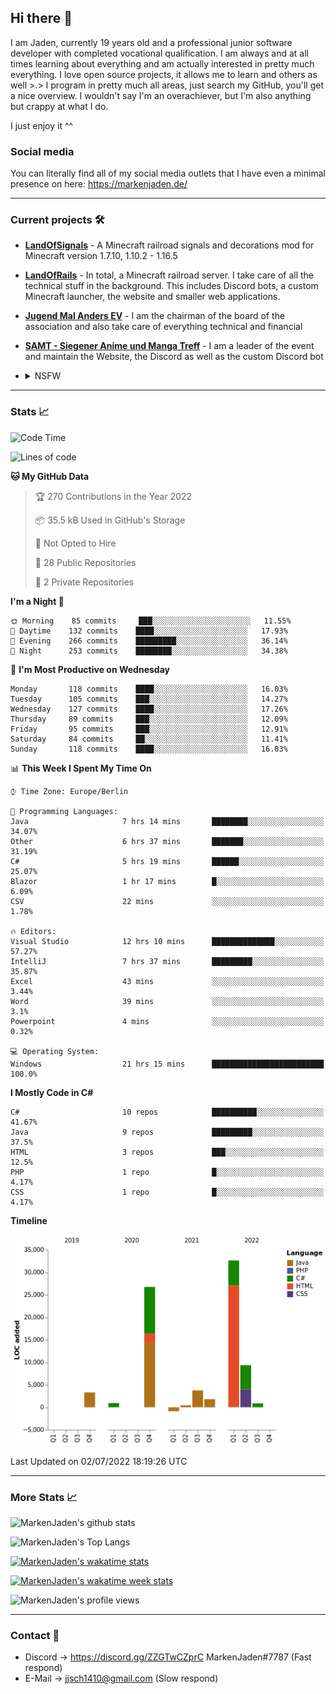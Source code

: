 ## Hi there 👋
I am Jaden, currently 19 years old and a professional junior software developer with completed vocational qualification. I am always and at all times learning about everything and am actually interested in pretty much everything. I love open source projects, it allows me to learn and others as well >.>
I program in pretty much all areas, just search my GitHub, you'll get a nice overview.
I wouldn't say I'm an overachiever, but I'm also anything but crappy at what I do.

I just enjoy it ^^

### Social media

You can literally find all of my social media outlets that I have even a minimal presence on here: https://markenjaden.de/

---

### Current projects 🛠

* [**LandOfSignals**](https://github.com/LandOfRails/LandOfSignals) - A Minecraft railroad signals and decorations mod for Minecraft version 1.7.10, 1.10.2 - 1.16.5
* [**LandOfRails**](https://github.com/LandOfRails) - In total, a Minecraft railroad server. I take care of all the technical stuff in the background. This includes Discord bots, a custom Minecraft launcher, the website and smaller web applications.
* [**Jugend Mal Anders EV**](https://jugendmalanders.de/) - I am the chairman of the board of the association and also take care of everything technical and financial
* [**SAMT - Siegener Anime und Manga Treff**](https://github.com/Siegener-Anime-und-Manga-Treff-SAMT) - I am a leader of the event and maintain the Website, the Discord as well as the custom Discord bot
* <details> 
  <summary>NSFW</summary>
  
  [**Nekos**](https://github.com/MarkenJaden/Nekos) - Website providing you with random lewd neko pics
  
</details>

---

### Stats 📈

<!--START_SECTION:waka-->
![Code Time](http://img.shields.io/badge/Code%20Time-838%20hrs%2031%20mins-blue)

![Lines of code](https://img.shields.io/badge/From%20Hello%20World%20I%27ve%20Written-79%20Thousand%20lines%20of%20code-blue)

**🐱 My GitHub Data** 

> 🏆 270 Contributions in the Year 2022
 > 
> 📦 35.5 kB Used in GitHub's Storage 
 > 
> 🚫 Not Opted to Hire
 > 
> 📜 28 Public Repositories 
 > 
> 🔑 2 Private Repositories  
 > 
**I'm a Night 🦉** 

```text
🌞 Morning    85 commits     ███░░░░░░░░░░░░░░░░░░░░░░   11.55% 
🌆 Daytime    132 commits    ████░░░░░░░░░░░░░░░░░░░░░   17.93% 
🌃 Evening    266 commits    █████████░░░░░░░░░░░░░░░░   36.14% 
🌙 Night      253 commits    ████████░░░░░░░░░░░░░░░░░   34.38%

```
📅 **I'm Most Productive on Wednesday** 

```text
Monday       118 commits    ████░░░░░░░░░░░░░░░░░░░░░   16.03% 
Tuesday      105 commits    ███░░░░░░░░░░░░░░░░░░░░░░   14.27% 
Wednesday    127 commits    ████░░░░░░░░░░░░░░░░░░░░░   17.26% 
Thursday     89 commits     ███░░░░░░░░░░░░░░░░░░░░░░   12.09% 
Friday       95 commits     ███░░░░░░░░░░░░░░░░░░░░░░   12.91% 
Saturday     84 commits     ██░░░░░░░░░░░░░░░░░░░░░░░   11.41% 
Sunday       118 commits    ████░░░░░░░░░░░░░░░░░░░░░   16.03%

```


📊 **This Week I Spent My Time On** 

```text
⌚︎ Time Zone: Europe/Berlin

💬 Programming Languages: 
Java                     7 hrs 14 mins       ████████░░░░░░░░░░░░░░░░░   34.07% 
Other                    6 hrs 37 mins       ███████░░░░░░░░░░░░░░░░░░   31.19% 
C#                       5 hrs 19 mins       ██████░░░░░░░░░░░░░░░░░░░   25.07% 
Blazor                   1 hr 17 mins        █░░░░░░░░░░░░░░░░░░░░░░░░   6.09% 
CSV                      22 mins             ░░░░░░░░░░░░░░░░░░░░░░░░░   1.78%

🔥 Editors: 
Visual Studio            12 hrs 10 mins      ██████████████░░░░░░░░░░░   57.27% 
IntelliJ                 7 hrs 37 mins       █████████░░░░░░░░░░░░░░░░   35.87% 
Excel                    43 mins             ░░░░░░░░░░░░░░░░░░░░░░░░░   3.44% 
Word                     39 mins             ░░░░░░░░░░░░░░░░░░░░░░░░░   3.1% 
Powerpoint               4 mins              ░░░░░░░░░░░░░░░░░░░░░░░░░   0.32%

💻 Operating System: 
Windows                  21 hrs 15 mins      █████████████████████████   100.0%

```

**I Mostly Code in C#** 

```text
C#                       10 repos            ██████████░░░░░░░░░░░░░░░   41.67% 
Java                     9 repos             █████████░░░░░░░░░░░░░░░░   37.5% 
HTML                     3 repos             ███░░░░░░░░░░░░░░░░░░░░░░   12.5% 
PHP                      1 repo              █░░░░░░░░░░░░░░░░░░░░░░░░   4.17% 
CSS                      1 repo              █░░░░░░░░░░░░░░░░░░░░░░░░   4.17%

```


**Timeline**

![Chart not found](https://raw.githubusercontent.com/MarkenJaden/MarkenJaden/main/charts/bar_graph.png) 


 Last Updated on 02/07/2022 18:19:26 UTC
<!--END_SECTION:waka-->

---

### More Stats 📈

![MarkenJaden's github stats](https://github-readme-stats.vercel.app/api?username=MarkenJaden&count_private=true&show_icons=true&theme=radical)

![MarkenJaden's Top Langs](https://github-readme-stats.vercel.app/api/top-langs/?username=MarkenJaden&theme=radical)

[![MarkenJaden's wakatime stats](https://github-readme-stats.vercel.app/api/wakatime?username=MarkenJaden&theme=radical)](https://wakatime.com/@17f322c9-222a-48b4-9e15-983c41f7aed4)

[![MarkenJaden's wakatime week stats](https://wakatime.com/badge/user/17f322c9-222a-48b4-9e15-983c41f7aed4.svg)](https://wakatime.com/@17f322c9-222a-48b4-9e15-983c41f7aed4)

<!--[![MarkenJaden's Codewars stats](https://www.codewars.com/users/MarkenJaden/badges/large)](https://www.codewars.com/users/MarkenJaden)-->

![MarkenJaden's profile views](https://komarev.com/ghpvc/?username=MarkenJaden)

---

### Contact 💌

* Discord -> https://discord.gg/ZZGTwCZprC MarkenJaden#7787 (Fast respond)
* E-Mail -> jjsch1410@gmail.com (Slow respond)



<!--
**MarkenJaden/MarkenJaden** is a ✨ _special_ ✨ repository because its `README.md` (this file) appears on your GitHub profile.

Here are some ideas to get you started:

- 🔭 I’m currently working on ...
- 🌱 I’m currently learning ...
- 👯 I’m looking to collaborate on ...
- 🤔 I’m looking for help with ...
- 💬 Ask me about ...
- 📫 How to reach me: ...
- 😄 Pronouns: ...
- ⚡ Fun fact: ...
-->
